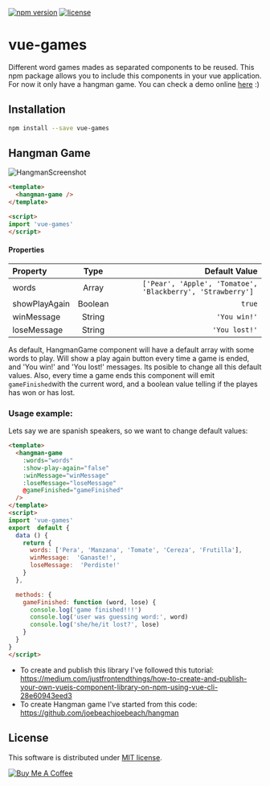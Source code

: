 [![npm version](https://badge.fury.io/js/vue-games.svg)](https://badge.fury.io/js/vue-games)
[![license](https://img.shields.io/github/license/mashape/apistatus.svg)](https://github.com/apertureless/vue-chartjs/blob/master/LICENSE.txt)

# vue-games

  Different word games mades as separated components to be reused.
  This npm package allows you to include this components in your vue application. For now it only have a hangman game.
  You can check a demo online [here](https://josefinaestevez.github.io/vue-games/) :)

## Installation

```bash
npm install --save vue-games
```

  

## Hangman Game

![HangmanScreenshot](https://github.com/josefinaestevez/vue-games/blob/master/src/assets/img/hangman1.png?raw=true)

```html
<template>
  <hangman-game />
</template>

<script>
import 'vue-games'
</script>
```
#### Properties

| Property      | Type        | Default Value                                              |
| :---          |    :----:   |          ---:                                              |
| words         | Array       | `['Pear', 'Apple', 'Tomatoe', 'Blackberry', 'Strawberry'] `|
| showPlayAgain | Boolean     | `true`                                                     |
| winMessage    | String      | `'You win!'`                                               |
| loseMessage   | String      | `'You lost!'`                                              |

As default, HangmanGame component will have a default array with some words to play. Will show a play again button every time a game is ended, and  'You win!' and 'You lost!' messages. Its posible to change all this default values.
Also, every time a game ends this component will emit `gameFinished`with the current word, and a boolean value telling if the playes has won or has lost.

### Usage example:

Lets say we are spanish speakers, so we want to change default values:

```html
<template>
  <hangman-game
    :words="words"
    :show-play-again="false"
    :winMessage="winMessage"
    :loseMessage="loseMessage"
    @gameFinished="gameFinished"
  />
</template>
<script>
import 'vue-games'
export  default {
  data () {
    return {
      words: ['Pera', 'Manzana', 'Tomate', 'Cereza', 'Frutilla'],
      winMessage:  'Ganaste!',
      loseMessage:  'Perdiste!'
    }
  },

  methods: {
    gameFinished: function (word, lose) {
      console.log('game finished!!!')
      console.log('user was guessing word:', word)
      console.log('she/he/it lost?', lose)
    }
  }
}
</script>
```

- To create and publish this library I've followed this tutorial: https://medium.com/justfrontendthings/how-to-create-and-publish-your-own-vuejs-component-library-on-npm-using-vue-cli-28e60943eed3
- To create Hangman game I've started from this code: https://github.com/joebeachjoebeach/hangman

## License

This software is distributed under [MIT license](LICENSE.txt).

<a href="https://www.buymeacoffee.com/wbOcFgG" target="_blank"><img src="https://www.buymeacoffee.com/assets/img/custom_images/purple_img.png" alt="Buy Me A Coffee" style="height: auto !important;width: auto !important;" ></a>